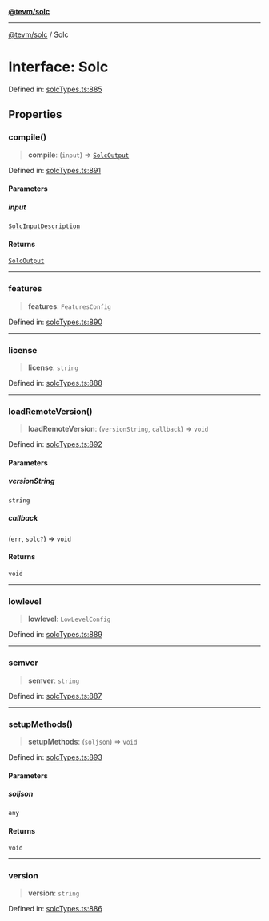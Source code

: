 [**@tevm/solc**](../README.md)

***

[@tevm/solc](../globals.md) / Solc

# Interface: Solc

Defined in: [solcTypes.ts:885](https://github.com/evmts/tevm-monorepo/blob/main/bundler-packages/solc/src/solcTypes.ts#L885)

## Properties

### compile()

> **compile**: (`input`) => [`SolcOutput`](../type-aliases/SolcOutput.md)

Defined in: [solcTypes.ts:891](https://github.com/evmts/tevm-monorepo/blob/main/bundler-packages/solc/src/solcTypes.ts#L891)

#### Parameters

##### input

[`SolcInputDescription`](../type-aliases/SolcInputDescription.md)

#### Returns

[`SolcOutput`](../type-aliases/SolcOutput.md)

***

### features

> **features**: `FeaturesConfig`

Defined in: [solcTypes.ts:890](https://github.com/evmts/tevm-monorepo/blob/main/bundler-packages/solc/src/solcTypes.ts#L890)

***

### license

> **license**: `string`

Defined in: [solcTypes.ts:888](https://github.com/evmts/tevm-monorepo/blob/main/bundler-packages/solc/src/solcTypes.ts#L888)

***

### loadRemoteVersion()

> **loadRemoteVersion**: (`versionString`, `callback`) => `void`

Defined in: [solcTypes.ts:892](https://github.com/evmts/tevm-monorepo/blob/main/bundler-packages/solc/src/solcTypes.ts#L892)

#### Parameters

##### versionString

`string`

##### callback

(`err`, `solc?`) => `void`

#### Returns

`void`

***

### lowlevel

> **lowlevel**: `LowLevelConfig`

Defined in: [solcTypes.ts:889](https://github.com/evmts/tevm-monorepo/blob/main/bundler-packages/solc/src/solcTypes.ts#L889)

***

### semver

> **semver**: `string`

Defined in: [solcTypes.ts:887](https://github.com/evmts/tevm-monorepo/blob/main/bundler-packages/solc/src/solcTypes.ts#L887)

***

### setupMethods()

> **setupMethods**: (`soljson`) => `void`

Defined in: [solcTypes.ts:893](https://github.com/evmts/tevm-monorepo/blob/main/bundler-packages/solc/src/solcTypes.ts#L893)

#### Parameters

##### soljson

`any`

#### Returns

`void`

***

### version

> **version**: `string`

Defined in: [solcTypes.ts:886](https://github.com/evmts/tevm-monorepo/blob/main/bundler-packages/solc/src/solcTypes.ts#L886)
